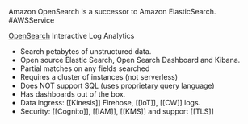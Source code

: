Amazon OpenSearch is a successor to Amazon ElasticSearch. #AWSService 

[OpenSearch](https://aws.amazon.com/opensearch-service/) Interactive Log Analytics

* Search petabytes of unstructured data.
* Open source Elastic Search, Open Search Dashboard and Kibana.
* Partial matches on any fields searched
* Requires a cluster of instances (not serverless)
* Does NOT support SQL (uses proprietary query language)
* Has dashboards out of the box.
* Data ingress: [[Kinesis]] Firehose, [[IoT]], [[CW]] logs.
* Security: [[Cognito]], [[IAM]], [[KMS]] and support [[TLS]]
